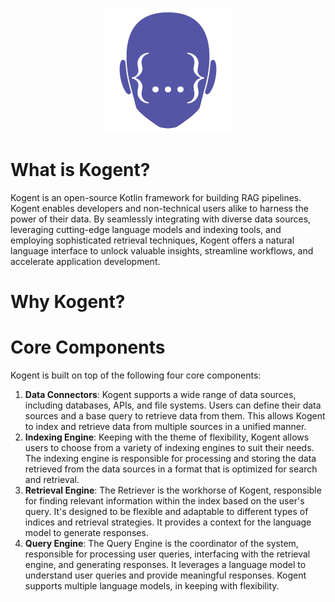 <p align="center">
  <img src="./docs/images/logo.png" alt="Kogent Logo" width="200"/>
</p>

# What is Kogent?
Kogent is an open-source Kotlin framework for building RAG pipelines. Kogent enables developers and non-technical 
users alike to harness the power of their data. By seamlessly integrating with diverse data sources, leveraging 
cutting-edge language models and indexing tools, and employing sophisticated retrieval techniques, Kogent offers a natural 
language interface to unlock valuable insights, streamline workflows, and accelerate application development.

# Why Kogent?

# Core Components
Kogent is built on top of the following four core components:
1. **Data Connectors**: Kogent supports a wide range of data sources, including databases, APIs, and file systems. 
   Users can define their data sources and a base query to retrieve data from them. This allows Kogent to index and 
    retrieve data from multiple sources in a unified manner.
2. **Indexing Engine**: Keeping with the theme of flexibility, Kogent allows users to choose from a variety of 
   indexing engines to suit their needs. The indexing engine is responsible for processing and storing the data 
   retrieved from the data sources in a format that is optimized for search and retrieval.
3. **Retrieval Engine**: The Retriever is the workhorse of Kogent, responsible for finding relevant information within 
   the index based on the user's query. It's designed to be flexible and adaptable to different types of indices and 
   retrieval strategies. It provides a context for the language model to generate responses.
4. **Query Engine**: The Query Engine is the coordinator of the system, responsible for processing user queries, 
   interfacing with the retrieval engine, and generating responses. It leverages a language model to understand 
   user queries and provide meaningful responses. Kogent supports multiple language models, in keeping with flexibility. 

